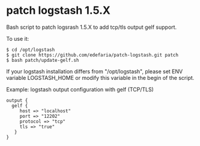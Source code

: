 # patch logstash 1.5.X
Bash script to patch logsrash 1.5.X to add tcp/tls output gelf support.

To use it:

    $ cd /opt/logstash
    $ git clone https://github.com/edefaria/patch-logstash.git patch
    $ bash patch/update-gelf.sh

If your logstash installation differs from "/opt/logstash", please set ENV variable LOGSTASH_HOME or modify this variable in the begin of the script.

Example:
logstash output configuration with gelf (TCP/TLS)

    output {
      gelf {
         host => "localhost"
         port => "12202"
         protocol => "tcp"
         tls => "true"
       }
    }
